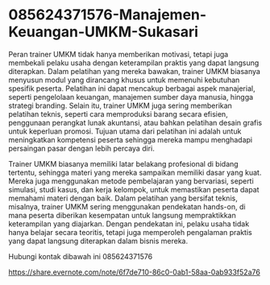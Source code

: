 # 085624371576-Manajemen-Keuangan-UMKM-Sukasari
Peran trainer UMKM tidak hanya memberikan motivasi, tetapi juga membekali pelaku usaha dengan keterampilan praktis yang dapat langsung diterapkan. Dalam pelatihan yang mereka bawakan, trainer UMKM biasanya menyusun modul yang dirancang khusus untuk memenuhi kebutuhan spesifik peserta. Pelatihan ini dapat mencakup berbagai aspek manajerial, seperti pengelolaan keuangan, manajemen sumber daya manusia, hingga strategi branding. Selain itu, trainer UMKM juga sering memberikan pelatihan teknis, seperti cara memproduksi barang secara efisien, penggunaan perangkat lunak akuntansi, atau bahkan pelatihan desain grafis untuk keperluan promosi. Tujuan utama dari pelatihan ini adalah untuk meningkatkan kompetensi peserta sehingga mereka mampu menghadapi persaingan pasar dengan lebih percaya diri.

Trainer UMKM biasanya memiliki latar belakang profesional di bidang tertentu, sehingga materi yang mereka sampaikan memiliki dasar yang kuat. Mereka juga menggunakan metode pembelajaran yang bervariasi, seperti simulasi, studi kasus, dan kerja kelompok, untuk memastikan peserta dapat memahami materi dengan baik. Dalam pelatihan yang bersifat teknis, misalnya, trainer UMKM sering menggunakan pendekatan hands-on, di mana peserta diberikan kesempatan untuk langsung mempraktikkan keterampilan yang diajarkan. Dengan pendekatan ini, pelaku usaha tidak hanya belajar secara teoritis, tetapi juga memperoleh pengalaman praktis yang dapat langsung diterapkan dalam bisnis mereka.

Hubungi kontak dibawah ini
085624371576

https://share.evernote.com/note/6f7de710-86c0-0ab1-58aa-0ab933f52a76
